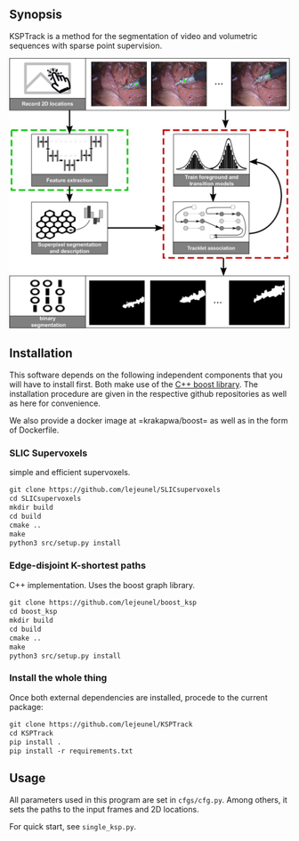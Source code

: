 ## Synopsis

KSPTrack is a method for the segmentation of video and volumetric sequences
with sparse point supervision.

![alt text](pipeline.png "pipeline")

## Installation

This software depends on the following independent components that you will have
to install first.
Both make use of the [C++ boost library](https://www.boost.org).
The installation procedure are given in the respective github repositories
as well as here for convenience.

We also provide a docker image at =krakapwa/boost= as well as in
the form of Dockerfile.

### SLIC Supervoxels
simple and efficient supervoxels.

```
git clone https://github.com/lejeunel/SLICsupervoxels
cd SLICsupervoxels
mkdir build
cd build
cmake ..
make
python3 src/setup.py install
```

### Edge-disjoint K-shortest paths
C++ implementation. Uses the boost graph library.

```
git clone https://github.com/lejeunel/boost_ksp
cd boost_ksp
mkdir build
cd build
cmake ..
make
python3 src/setup.py install
```

### Install the whole thing
Once both external dependencies are installed, procede to the current package:
```
git clone https://github.com/lejeunel/KSPTrack
cd KSPTrack
pip install .
pip install -r requirements.txt
```

## Usage
All parameters used in this program are set in `cfgs/cfg.py`.
Among others, it sets the paths to the input frames and 2D locations.

For quick start, see `single_ksp.py`.
